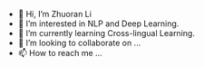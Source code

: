 - 👋 Hi, I’m Zhuoran Li
- 👀 I’m interested in NLP and Deep Learning.
- 🌱 I’m currently learning Cross-lingual Learning.
- 💞️ I’m looking to collaborate on ...
- 📫 How to reach me ...

<!---
lizhuoranget/lizhuoranget is a ✨ special ✨ repository because its `README.md` (this file) appears on your GitHub profile.
You can click the Preview link to take a look at your changes.
--->
